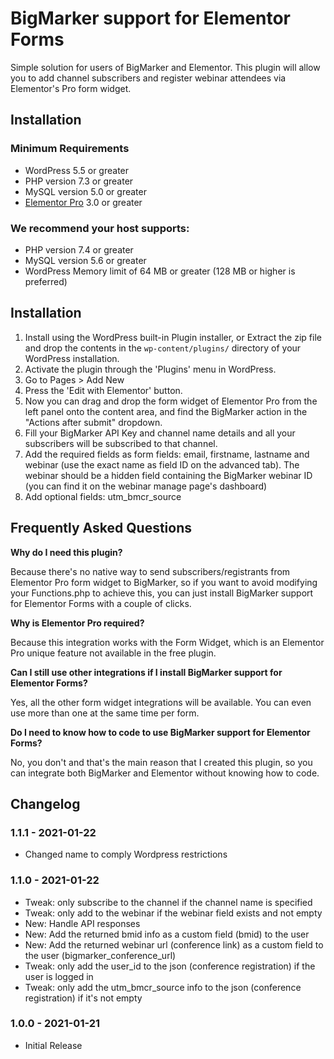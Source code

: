 # BigMarker support for Elementor Forms

Simple solution for users of BigMarker and Elementor. This plugin will allow you to add channel subscribers and register webinar attendees via Elementor's Pro form widget.


## Installation

### Minimum Requirements

* WordPress 5.5 or greater
* PHP version 7.3 or greater
* MySQL version 5.0 or greater
* [Elementor Pro](https://elementor.com) 3.0 or greater

### We recommend your host supports:

* PHP version 7.4 or greater
* MySQL version 5.6 or greater
* WordPress Memory limit of 64 MB or greater (128 MB or higher is preferred)


## Installation

1. Install using the WordPress built-in Plugin installer, or Extract the zip file and drop the contents in the `wp-content/plugins/` directory of your WordPress installation.
2. Activate the plugin through the 'Plugins' menu in WordPress.
3. Go to Pages > Add New
4. Press the 'Edit with Elementor' button.
5. Now you can drag and drop the form widget of Elementor Pro from the left panel onto the content area, and find the BigMarker action in the "Actions after submit" dropdown.
6. Fill your BigMarker API Key and channel name details and all your subscribers will be subscribed to that channel.
7. Add the required fields as form fields: email, firstname, lastname and webinar (use the exact name as field ID on the advanced tab). The webinar should be a hidden field containing the BigMarker webinar ID (you can find it on the webinar manage page's dashboard)
8. Add optional fields: utm_bmcr_source

## Frequently Asked Questions

**Why do I need this plugin?**

Because there's no native way to send subscribers/registrants from Elementor Pro form widget to BigMarker, so if you want to avoid modifying your Functions.php to achieve this, you can just install BigMarker support for Elementor Forms with a couple of clicks.

**Why is Elementor Pro required?**

Because this integration works with the Form Widget, which is an Elementor Pro unique feature not available in the free plugin.

**Can I still use other integrations if I install BigMarker support for Elementor Forms?**

Yes, all the other form widget integrations will be available. You can even use more than one at the same time per form.

**Do I need to know how to code to use BigMarker support for Elementor Forms?**

No, you don't and that's the main reason that I created this plugin, so you can integrate both BigMarker and Elementor without knowing how to code.

## Changelog

### 1.1.1 - 2021-01-22
* Changed name to comply Wordpress restrictions

### 1.1.0 - 2021-01-22
* Tweak: only subscribe to the channel if the channel name is specified
* Tweak: only add to the webinar if the webinar field exists and not empty
* New: Handle API responses
* New: Add the returned bmid info as a custom field (bmid) to the user
* New: Add the returned webinar url (conference link) as a custom field to the user (bigmarker_conference_url)
* Tweak: only add the user_id to the json (conference registration) if the user is logged in
* Tweak: only add the utm_bmcr_source info to the json (conference registration) if it's not empty

### 1.0.0 - 2021-01-21
* Initial Release
